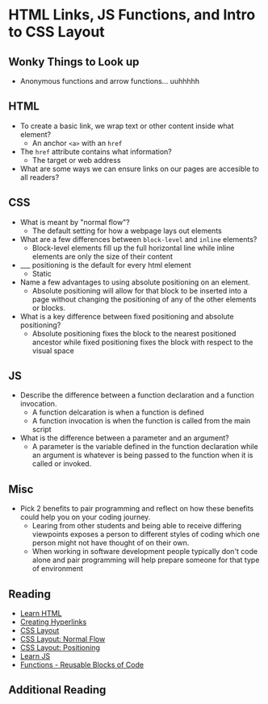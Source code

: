 # HTML Links, JS Functions, and Intro to CSS Layout

## Wonky Things to Look up

* Anonymous functions and arrow functions... uuhhhhh

## HTML

* To create a basic link, we wrap text or other content inside what element?
  * An anchor `<a>` with an `href`
* The `href` attribute contains what information?
  * The target or web address
* What are some ways we can ensure links on our pages are accesible to all readers?

## CSS

* What is meant by "normal flow"?
  * The default setting for how a webpage lays out elements
* What are a few differences between `block-level` and `inline` elements?
  * Block-level elements fill up the full horizontal line while inline elements are only the size of their content
* ___ positioning is the default for every html element
  * Static
* Name a few advantages to using absolute positioning on an element.
  * Absolute positioning will allow for that block to be inserted into a page without changing the positioning of any of the other elements or blocks.
* What is a key difference between fixed positioning and absolute positioning?
  * Absolute positioning fixes the block to the nearest positioned ancestor while fixed positioning fixes the block with respect to the visual space

## JS

* Describe the difference between a function declaration and a function invocation.
  * A function delcaration is when a function is defined
  * A function invocation is when the function is called from the main script
* What is the difference between a parameter and an argument?
  * A parameter is the variable defined in the function declaration while an argument is whatever is being passed to the function when it is called or invoked.

## Misc

* Pick 2 benefits to pair programming and reflect on how these benefits could help you on your coding journey.
  * Learing from other students and being able to receive differing viewpoints exposes a person to different styles of coding which one person might not have thought of on their own.
  * When working in software development people typically don't code alone and pair programming will help prepare someone for that type of environment

## Reading

* [Learn HTML](https://developer.mozilla.org/en-US/docs/Learn/HTML)
* [Creating Hyperlinks](https://developer.mozilla.org/en-US/docs/Learn/HTML/Introduction_to_HTML/Creating_hyperlinks)
* [CSS Layout](https://developer.mozilla.org/en-US/docs/Learn/CSS/CSS_layout)
* [CSS Layout: Normal Flow](https://developer.mozilla.org/en-US/docs/Learn/CSS/CSS_layout/Normal_Flow)
* [CSS Layout: Positioning](https://developer.mozilla.org/en-US/docs/Learn/CSS/CSS_layout/Positioning)
* [Learn JS](https://developer.mozilla.org/en-US/docs/Learn/JavaScript)
* [Functions - Reusable Blocks of Code](https://developer.mozilla.org/en-US/docs/Learn/JavaScript/Building_blocks/Functions)

## Additional Reading
